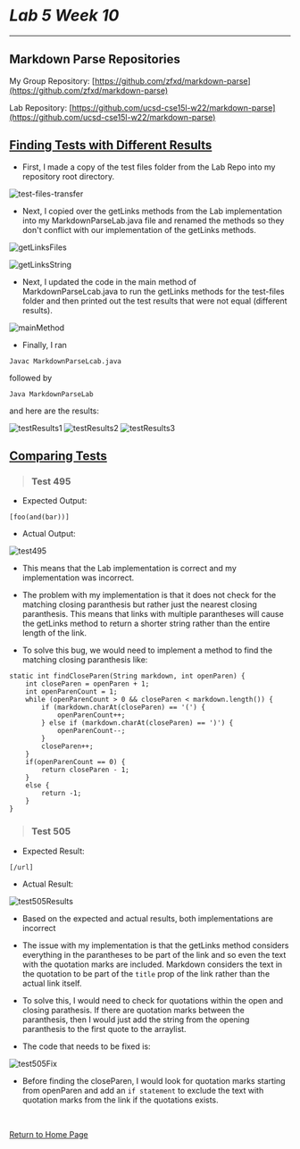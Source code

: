 # _Lab 5 Week 10_

---

## Markdown Parse Repositories

My Group Repository: [https://github.com/zfxd/markdown-parse](https://github.com/zfxd/markdown-parse)

Lab Repository: [https://github.com/ucsd-cse15l-w22/markdown-parse](https://github.com/ucsd-cse15l-w22/markdown-parse)

## **<u>Finding Tests with Different Results</u>**

- First, I made a copy of the test files folder from the Lab Repo into my repository root directory.

![test-files-transfer](Screenshots/test-files-transfer.png)

- Next, I copied over the getLinks methods from the Lab implementation into my MarkdownParseLab.java file and renamed the methods so they don't conflict with our implementation of the getLinks methods.

![getLinksFiles](Screenshots/getLinksFiles.png)

![getLinksString](Screenshots/getLinksString.png)

- Next, I updated the code in the main method of MarkdownParseLcab.java to run the getLinks methods for the test-files folder and then printed out the test results that were not equal (different results).

![mainMethod](Screenshots/mainMethod.png)

- Finally, I ran

```
Javac MarkdownParseLcab.java
```

followed by

```
Java MarkdownParseLab
```

and here are the results:

![testResults1](Screenshots/testResults1.png)
![testResults2](Screenshots/testResults2.png)
![testResults3](Screenshots/testResults3.png)

## **<u>Comparing Tests</u>**

> ### Test 495

- Expected Output:

```
[foo(and(bar))]
```

- Actual Output:

![test495](Screenshots/test495.png)

- This means that the Lab implementation is correct and my implementation was incorrect.

- The problem with my implementation is that it does not check for the matching closing paranthesis but rather just the nearest closing paranthesis. This means that links with multiple parantheses will cause the getLinks method to return a shorter string rather than the entire length of the link.

- To solve this bug, we would need to implement a method to find the matching closing paranthesis like:

```
static int findCloseParen(String markdown, int openParen) {
    int closeParen = openParen + 1;
    int openParenCount = 1;
    while (openParenCount > 0 && closeParen < markdown.length()) {
        if (markdown.charAt(closeParen) == '(') {
            openParenCount++;
        } else if (markdown.charAt(closeParen) == ')') {
            openParenCount--;
        }
        closeParen++;
    }
    if(openParenCount == 0) {
        return closeParen - 1;
    }
    else {
        return -1;
    }
}
```

> ### Test 505

- Expected Result:

```
[/url]
```

- Actual Result:

![test505Results](Screenshots/test505.png)

- Based on the expected and actual results, both implementations are incorrect

- The issue with my implementation is that the getLinks method considers everything in the parantheses to be part of the link and so even the text with the quotation marks are included. Markdown considers the text in the quotation to be part of the `title` prop of the link rather than the actual link itself.

- To solve this, I would need to check for quotations within the open and closing parathesis. If there are quotation marks between the paranthesis, then I would just add the string from the opening paranthesis to the first quote to the arraylist.

- The code that needs to be fixed is:

![test505Fix](Screenshots/test505Fix.png)

- Before finding the closeParen, I would look for quotation marks starting from openParen and add an `if statement` to exclude the text with quotation marks from the link if the quotations exists.

<br>

[Return to Home Page](https://jusinucsd26.github.io/cse15l-lab-reports/)
